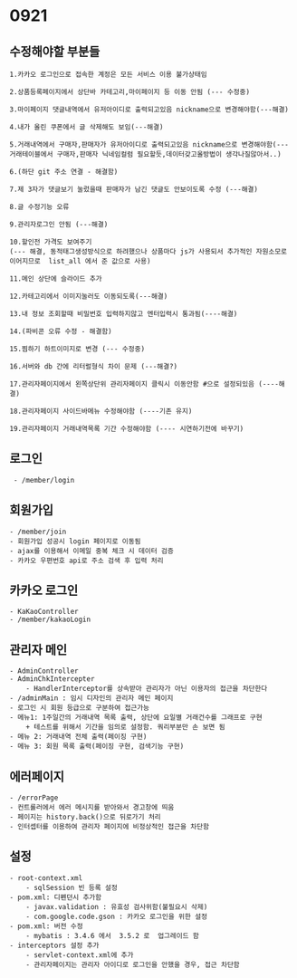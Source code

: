 # 0921 
## 수정해야할 부분들
	1.카카오 로그인으로 접속한 계정은 모든 서비스 이용 불가상태임

	2.상품등록페이지에서 상단바 카테고리,마이페이지 등 이동 안됨 (--- 수정중)

	3.마이페이지 댓글내역에서 유저아이디로 출력되고있음 nickname으로 변경해야함(---해결)

	4.내가 올린 쿠폰에서 글 삭제해도 보임(---해결)

	5.거래내역에서 구매자,판매자가 유저아이디로 출력되고있음 nickname으로 변경해야함(---거래테이블에서 구매자,판매자 닉네임컬럼 필요할듯,데이터갖고올방법이 생각나질않아서..)

	6.(하단 git 주소 연결 - 해결함)

	7.제 3자가 댓글보기 눌렀을때 판매자가 남긴 댓글도 안보이도록 수정 (---해결)

	8.글 수정기능 오류

	9.관리자로그인 안됨 (---해결)

	10.할인전 가격도 보여주기
	(--- 해결, 동적태그생성방식으로 하려했으나 상품마다 js가 사용되서 추가적인 자원소모로 이어지므로  list_all 에서 준 값으로 사용)

	11.메인 상단에 슬라이드 추가 

	12.카테고리에서 이미지눌러도 이동되도록(---해결)

	13.내 정보 조회할때 비밀번호 입력하지않고 엔터입력시 통과됨(----해결)

	14.(파비콘 오류 수정 - 해결함)

	15.찜하기 하트이미지로 변경 (--- 수정중)

	16.서버와 db 간에 리터럴형식 차이 문제 (---해결?)

	17.관리자페이지에서 왼쪽상단위 관리자페이지 클릭시 이동안함 #으로 설정되있음 (----해결)

	18.관리자페이지 사이드바메뉴 수정해야함 (----기존 유지)

	19.관리자페이지 거래내역목록 기간 수정해야함 (---- 시연하기전에 바꾸기)

## 로그인  
	 - /member/login  
 
## 회원가입  

	- /member/join  
	- 회원가입 성공시 login 페이지로 이동됨  
	- ajax를 이용해서 이메일 중복 체크 시 데이터 검증
	- 카카오 우편번호 api로 주소 검색 후 입력 처리  

## 카카오 로그인

	- KaKaoController  
	- /member/kakaoLogin  

## 관리자 메인
     
	- AdminController
	- AdminChkIntercepter
		- HandlerInterceptor를 상속받아 관리자가 아닌 이용자의 접근을 차단한다
	- /adminMain : 임시 디자인의 관리자 메인 페이지
	- 로그인 시 회원 등급으로 구분하여 접근가능  
	- 메뉴1: 1주일간의 거래내역 목록 출력, 상단에 요일별 거래건수를 그래프로 구현
		+ 테스트를 위해서 기간을 임의로 설정함. 쿼리부분만 손 보면 됨
	- 메뉴 2: 거래내역 전체 출력(페이징 구현)
	- 메뉴 3: 회원 목록 출력(페이징 구현, 검색기능 구현) 
	
## 에러페이지

	- /errorPage
	- 컨트롤러에서 에러 메시지를 받아와서 경고창에 띄움
	- 페이지는 history.back()으로 뒤로가기 처리
	- 인터셉터를 이용하여 관리자 페이지에 비정상적인 접근을 차단함  
  
##  
## 설정
	- root-context.xml 
		- sqlSession 빈 등록 설정
	- pom.xml: 디펜던시 추가함
		- javax.validation : 유효성 검사위함(불필요시 삭제)
		- com.google.code.gson : 카카오 로그인을 위한 설정  
	- pom.xml: 버전 수정
		- mybatis : 3.4.6 에서  3.5.2 로  업그레이드 함   
	- interceptors 설정 추가
		- servlet-context.xml에 추가
		- 관리자페이지는 관리자 아이디로 로그인을 안했을 경우, 접근 차단함  
